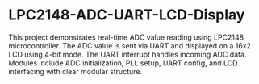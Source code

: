 # LPC2148-ADC-UART-LCD-Display
This project demonstrates real-time ADC value reading using LPC2148 microcontroller. The ADC value is sent via UART and displayed on a 16x2 LCD using 4-bit mode. The UART interrupt handles incoming ADC data. Modules include ADC initialization, PLL setup, UART config, and LCD interfacing with clear modular structure. 
